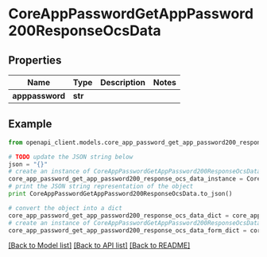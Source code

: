 # CoreAppPasswordGetAppPassword200ResponseOcsData


## Properties
Name | Type | Description | Notes
------------ | ------------- | ------------- | -------------
**apppassword** | **str** |  | 

## Example

```python
from openapi_client.models.core_app_password_get_app_password200_response_ocs_data import CoreAppPasswordGetAppPassword200ResponseOcsData

# TODO update the JSON string below
json = "{}"
# create an instance of CoreAppPasswordGetAppPassword200ResponseOcsData from a JSON string
core_app_password_get_app_password200_response_ocs_data_instance = CoreAppPasswordGetAppPassword200ResponseOcsData.from_json(json)
# print the JSON string representation of the object
print CoreAppPasswordGetAppPassword200ResponseOcsData.to_json()

# convert the object into a dict
core_app_password_get_app_password200_response_ocs_data_dict = core_app_password_get_app_password200_response_ocs_data_instance.to_dict()
# create an instance of CoreAppPasswordGetAppPassword200ResponseOcsData from a dict
core_app_password_get_app_password200_response_ocs_data_form_dict = core_app_password_get_app_password200_response_ocs_data.from_dict(core_app_password_get_app_password200_response_ocs_data_dict)
```
[[Back to Model list]](../README.md#documentation-for-models) [[Back to API list]](../README.md#documentation-for-api-endpoints) [[Back to README]](../README.md)


